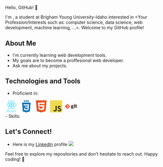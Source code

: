 
# <Kevin Espinoza>

Hello, GitHub! 👋

I'm <Kevin Espinoza>, a student at Brigham Young University-Idaho interested in <Your Profession/Interests such as: computer science, data science, web development, machine learning, ...>. Welcome to my GitHub profile!

## About Me

- I'm currently learning web development tools.
- My goals are to become a proffesional web developer.
- Ask me about my projects.

## Technologies and Tools

- Proficient in:
<div>
    <img src="https://github.com/devicons/devicon/blob/master/icons/react/react-original-wordmark.svg" title="React" alt="React" width="40" height="40"/>&nbsp;
    <img src="https://github.com/devicons/devicon/blob/master/icons/css3/css3-plain-wordmark.svg"  title="CSS3" alt="CSS" width="40" height="40"/>&nbsp;
    <img src="https://github.com/devicons/devicon/blob/master/icons/html5/html5-original.svg" title="HTML5" alt="HTML" width="40" height="40"/>&nbsp;
    <img src="https://github.com/devicons/devicon/blob/master/icons/javascript/javascript-original.svg" title="JavaScript" alt="JavaScript" width="40" height="40"/>&nbsp;
    <img src="https://github.com/devicons/devicon/blob/master/icons/git/git-original-wordmark.svg" title="Git" **alt="Git" width="40" height="40"/>
</div>
- Skills: <Any Other Skills or Tools You Want to Highlight>

## Let's Connect!

- Here is my [LinkedIn](https://www.linkedin.com/in/kevin-espinoza-r/?locale=en_US) profile
[![](https://img.shields.io/badge/LinkedIn-blue?style=for-the-badge&logo=linkedin&logoColor=white)]()


Feel free to explore my repositories and don't hesitate to reach out. Happy coding! 🚀